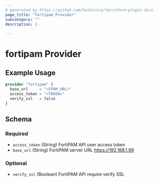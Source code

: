```yaml
---
# generated by https://github.com/hashicorp/terraform-plugin-docs
page_title: "fortipam Provider"
subcategory: ""
description: |-
  
---
```


# fortipam Provider



## Example Usage

```terraform
provider "fortipam" {
  base_url     = "<FPAM_URL>"
  access_token = "<TOKEN>"
  verify_ssl   = false
}
```

<!-- schema generated by tfplugindocs -->
## Schema

### Required

- `access_token` (String) FortiPAM API user access token
- `base_url` (String) FortiPAM server URL https://192.168.1.99

### Optional

- `verify_ssl` (Boolean) FortiPAM API require verify SSL
